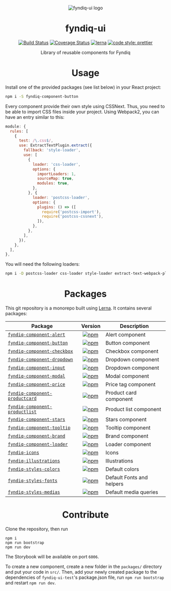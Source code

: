 <div align="center">

![fyndiq-ui logo](https://github.com/fyndiq/fyndiq-ui/blob/master/docs/logo.jpg?raw=true)

# fyndiq-ui

[![Build Status](https://travis-ci.org/fyndiq/fyndiq-ui.svg?branch=master)](https://travis-ci.org/fyndiq/fyndiq-ui) [![Coverage Status](https://coveralls.io/repos/github/fyndiq/fyndiq-ui/badge.svg?branch=master)](https://coveralls.io/github/fyndiq/fyndiq-ui?branch=master) [![lerna](https://img.shields.io/badge/maintained%20with-lerna-cc00ff.svg)](https://lernajs.io/) [![code style: prettier](https://img.shields.io/badge/code_style-prettier-ff69b4.svg)](https://github.com/prettier/prettier)

Library of reusable components for Fyndiq

# Usage
</div>

Install one of the provided packages (see list below) in your React project:

``` bash
npm i -S fyndiq-component-button
```

Every component provide their own style using CSSNext. Thus, you need to be able to import CSS files inside your project. Using Webpack2, you can have an entry similar to this:

``` js
module: {
  rules: [
    {
      test: /\.css$/,
      use: ExtractTextPlugin.extract({
        fallback: 'style-loader',
        use: [
          {
            loader: 'css-loader',
            options: {
              importLoaders: 1,
              sourceMap: true,
              modules: true,
            },
          }, {
            loader: 'postcss-loader',
            options: {
              plugins: () => ([
                require('postcss-import'),
                require('postcss-cssnext'),
              ]),
            },
          },
        ],
      }),
    },
  ],
},
```

You will need the following loaders:

``` bash
npm i -D postcss-loader css-loader style-loader extract-text-webpack-plugin postcss-import postcss-cssnext
```

<div align="center">

# Packages
</div>

This git repository is a monorepo built using [Lerna](//lernajs.io). It contains several packages:

| Package | Version | Description |
|------|----|----|
| [`fyndiq-component-alert`](/packages/fyndiq-component-alert) | [![npm](https://img.shields.io/npm/v/fyndiq-component-alert.svg?maxAge=3600)](https://www.npmjs.com/package/fyndiq-component-alert) | Alert component |
| [`fyndiq-component-button`](/packages/fyndiq-component-button) | [![npm](https://img.shields.io/npm/v/fyndiq-component-button.svg?maxAge=3600)](https://www.npmjs.com/package/fyndiq-component-button) | Button component |
| [`fyndiq-component-checkbox`](/packages/fyndiq-component-checkbox) | [![npm](https://img.shields.io/npm/v/fyndiq-component-checkbox.svg?maxAge=3600)](https://www.npmjs.com/package/fyndiq-component-checkbox) | Checkbox component |
| [`fyndiq-component-dropdown`](/packages/fyndiq-component-dropdown) | [![npm](https://img.shields.io/npm/v/fyndiq-component-dropdown.svg?maxAge=3600)](https://www.npmjs.com/package/fyndiq-component-dropdown) | Dropdown component |
| [`fyndiq-component-input`](/packages/fyndiq-component-input) | [![npm](https://img.shields.io/npm/v/fyndiq-component-input.svg?maxAge=3600)](https://www.npmjs.com/package/fyndiq-component-input) | Dropdown component |
| [`fyndiq-component-modal`](/packages/fyndiq-component-modal) | [![npm](https://img.shields.io/npm/v/fyndiq-component-modal.svg?maxAge=3600)](https://www.npmjs.com/package/fyndiq-component-modal) | Modal component |
| [`fyndiq-component-price`](/packages/fyndiq-component-price) | [![npm](https://img.shields.io/npm/v/fyndiq-component-price.svg?maxAge=3600)](https://www.npmjs.com/package/fyndiq-component-price) | Price tag component |
| [`fyndiq-component-productcard`](/packages/fyndiq-component-productcard) | [![npm](https://img.shields.io/npm/v/fyndiq-component-productcard.svg?maxAge=3600)](https://www.npmjs.com/package/fyndiq-component-productcard) | Product card component |
| [`fyndiq-component-productlist`](/packages/fyndiq-component-productlist) | [![npm](https://img.shields.io/npm/v/fyndiq-component-productlist.svg?maxAge=3600)](https://www.npmjs.com/package/fyndiq-component-productlist) | Product list component |
| [`fyndiq-component-stars`](/packages/fyndiq-component-stars) | [![npm](https://img.shields.io/npm/v/fyndiq-component-stars.svg?maxAge=3600)](https://www.npmjs.com/package/fyndiq-component-stars) | Stars component |
| [`fyndiq-component-tooltip`](/packages/fyndiq-component-tooltip) | [![npm](https://img.shields.io/npm/v/fyndiq-component-tooltip.svg?maxAge=3600)](https://www.npmjs.com/package/fyndiq-component-tooltip) | Tooltip component |
| [`fyndiq-component-brand`](/packages/fyndiq-component-brand)  | [![npm](https://img.shields.io/npm/v/fyndiq-component-brand.svg?maxAge=3600)](https://www.npmjs.com/package/fyndiq-component-brand) | Brand component |
| [`fyndiq-component-loader`](/packages/fyndiq-component-loader) | [![npm](https://img.shields.io/npm/v/fyndiq-component-loader.svg?maxAge=3600)](https://www.npmjs.com/package/fyndiq-component-loader) | Loader component |
| [`fyndiq-icons`](/packages/fyndiq-icons) | [![npm](https://img.shields.io/npm/v/fyndiq-icons.svg?maxAge=3600)](https://www.npmjs.com/package/fyndiq-icons) | Icons |
| [`fyndiq-illustrations`](/packages/fyndiq-illustrations) | [![npm](https://img.shields.io/npm/v/fyndiq-illustrations.svg?maxAge=3600)](https://www.npmjs.com/package/fyndiq-illustrations) | Illustrations |
| [`fyndiq-styles-colors`](/packages/fyndiq-styles-colors) | [![npm](https://img.shields.io/npm/v/fyndiq-styles-colors.svg?maxAge=3600)](https://www.npmjs.com/package/fyndiq-styles-colors) | Default colors |
| [`fyndiq-styles-fonts`](/packages/fyndiq-styles-fonts) | [![npm](https://img.shields.io/npm/v/fyndiq-styles-fonts.svg?maxAge=3600)](https://www.npmjs.com/package/fyndiq-styles-fonts) | Default Fonts and helpers |
| [`fyndiq-styles-medias`](/packages/fyndiq-styles-medias) | [![npm](https://img.shields.io/npm/v/fyndiq-styles-medias.svg?maxAge=3600)](https://www.npmjs.com/package/fyndiq-styles-medias) | Default media queries |

<div align="center">

# Contribute
</div>

Clone the repository, then run

```
npm i
npm run bootstrap
npm run dev
```

The Storybook will be available on port `6006`.

To create a new component, create a new folder in the `packages/` directory and put your code in `src/`. Then, add your newly created package to the dependencies of `fyndiq-ui-test`'s package.json file, run `npm run bootstrap` and restart `npm run dev`.
